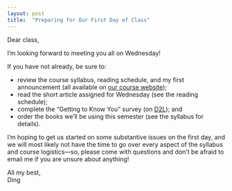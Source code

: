 ```yaml
---
layout: post
title:  "Preparing for Our First Day of Class"
---
```


Dear class,

I’m looking forward to meeting you all on Wednesday!

If you have not already, be sure to:

- review the course syllabus, reading schedule, and my first announcement (all available on [our course website](https://130.dingthemself.com/));
- read the short article assigned for Wednesday (see the reading schedule);
- complete the “Getting to Know You” survey (on [D2L](https://d2l.arizona.edu/d2l/lms/survey/user/surveys_list.d2l?ou=1555706)); and
- order the books we’ll be using this semester (see the syllabus for details).

I’m hoping to get us started on some substantive issues on the first day, and we will most likely not have the time to go over every aspect of the syllabus and course logistics—so, please come with questions and don’t be afraid to email me if you are unsure about anything!

All my best,\
Ding